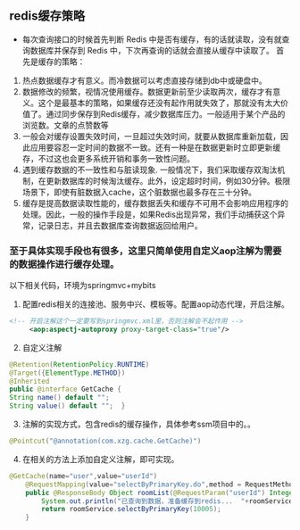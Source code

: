## redis缓存策略
* 每次查询接口的时候首先判断 Redis 中是否有缓存，有的话就读取，没有就查询数据库并保存到 Redis 中，下次再查询的话就会直接从缓存中读取了。
首先是缓存的策略：
1. 	热点数据缓存才有意义。而冷数据可以考虑直接存储到db中或硬盘中。
2.	数据修改的频繁，视情况使用缓存。数据更新前至少读取两次，缓存才有意义。这个是最基本的策略，如果缓存还没有起作用就失效了，那就没有太大价值了。通过同步保存到Redis缓存，减少数据库压力。一般适用于某个产品的浏览数。文章的点赞数等
3.	一般会对缓存设置失效时间，一旦超过失效时间，就要从数据库重新加载，因此应用要容忍一定时间的数据不一致。还有一种是在数据更新时立即更新缓存，不过这也会更多系统开销和事务一致性问题。
4.	遇到缓存数据的不一致性和与脏读现象. 一般情况下，我们采取缓存双淘汰机制，在更新数据库的时候淘汰缓存。此外，设定超时时间，例如30分钟。极限场景下，即使有脏数据入cache，这个脏数据也最多存在三十分钟。
5.	缓存是提高数据读取性能的，缓存数据丢失和缓存不可用不会影响应用程序的处理。因此，一般的操作手段是，如果Redis出现异常，我们手动捕获这个异常，记录日志，并且去数据库查询数据返回给用户。

### 至于具体实现手段也有很多，这里只简单使用自定义aop注解为需要的数据操作进行缓存处理。
以下相关代码，环境为springmvc+mybits
1.	配置redis相关的连接池、服务中兴、模板等。配置aop动态代理，开启注解。
```xml
<!-- 开启注解这个一定要写到springmvc.xml里，否则注解会不起作用 -->
     <aop:aspectj-autoproxy proxy-target-class="true"/>
```
2.	自定义注解
```java
@Retention(RetentionPolicy.RUNTIME) 
@Target({ElementType.METHOD}) 
@Inherited
public @interface GetCache {  
String name() default "";  	
String value() default "";  }
```
3. 注解的实现方式，包含redis的缓存操作，具体参考ssm项目中的。。
```java
@Pointcut("@annotation(com.xzg.cache.GetCache)")  
```
4. 在相关的方法上添加自定义注解，即可实现。
```java
@GetCache(name="user",value="userId")
    @RequestMapping(value="selectByPrimaryKey.do",method = RequestMethod.GET)
    public @ResponseBody Object roomList(@RequestParam("userId") Integer userId) throws Exception{  
        System.out.println("已查询到数据，准备缓存到redis...  "+roomService.selectByPrimaryKey(userId).getUserId());
        return roomService.selectByPrimaryKey(10005);
    }
```
